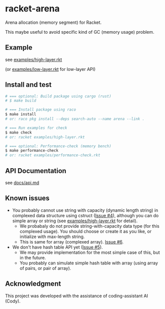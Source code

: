 # racket-arena

Arena allocation (memory segment) for Racket.

This maybe useful to avoid specific kind of GC (memory usage) problem.

## Example

see [examples/high-layer.rkt](examples/high-layer.rkt)

(or [examples/low-layer.rkt](examples/low-layer.rkt) for low-layer API)

## Install and test

```bash
# === optional: Build package using cargo (rust)
# $ make build 

# === Install package using raco
$ make install
# or: raco pkg install --deps search-auto --name arena --link .

# === Run examples for check
$ make check
# or: racket examples/high-layer.rkt

# === optional: Performance-check (memory bench)
$ make performance-check
# or: racket examples/performance-check.rkt
```

## API Documentation

see [docs/api.md](docs/api.md)

## Known issues

- You probably cannot use string with capacity (dynamic length string) in complexed data structure using cstruct ([Issue #4](https://github.com/funatsufumiya/racket-arena/issues/4)), although you can do simple array or string (see [examples/high-layer.rkt](examples/high-layer.rkt) for detail).
  - We probabaly do not provide string-with-capacity data type (for this complexed usage). You should choose or create it as you like, or initialize with max-length string.
  - This is same for array (complexed array). [Issue #6](https://github.com/funatsufumiya/racket-arena/issues/6).
- We don't have hash table API yet ([Issue #5](https://github.com/funatsufumiya/racket-arena/issues/5)).
  - We may provide implementation for the most simple case of this, but in the future.
  - You probably can simulate simple hash table with array (using array of pairs, or pair of array).

## Acknowledgment

This project was developed with the assistance of coding-assistant AI (Cody).
